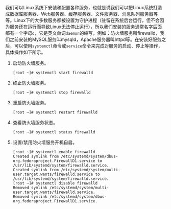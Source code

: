 我们可以Linux系统下安装和配置各种服务，也就是说我们可以把Linux系统打造成数据库服务器、Web服务器、缓存服务器、文件服务器、消息队列服务器等等。Linux下的大多数服务都被设置为守护进程（驻留在系统后台运行，但不会因为服务还在运行而导致Linux无法停止运行），所以我们安装的服务通常名字后面都有一个字母`d`，它是英文单词`daemon`的缩写，例如：防火墙服务叫firewalld，我们之前安装的MySQL服务叫mysqld，Apache服务器叫httpd等。在安装好服务之后，可以使用`systemctl`命令或`service`命令来完成对服务的启动、停止等操作，具体操作如下所示。

1. 启动防火墙服务。

   ```Shell
   [root ~]# systemctl start firewalld
   ```

2. 终止防火墙服务。

   ```Shell
   [root ~]# systemctl stop firewalld
   ```

3. 重启防火墙服务。

   ```Shell
   [root ~]# systemctl restart firewalld
   ```

4. 查看防火墙服务状态。

    ```Shell
    [root ~]# systemctl status firewalld
    ```

5. 设置/禁用防火墙服务开机自启。

   ```Shell
   [root ~]# systemctl enable firewalld
   Created symlink from /etc/systemd/system/dbus-org.fedoraproject.FirewallD1.service to /usr/lib/systemd/system/firewalld.service.
   Created symlink from /etc/systemd/system/multi-user.target.wants/firewalld.service to /usr/lib/systemd/system/firewalld.service.
   [root ~]# systemctl disable firewalld
   Removed symlink /etc/systemd/system/multi-user.target.wants/firewalld.service.
   Removed symlink /etc/systemd/system/dbus-org.fedoraproject.FirewallD1.service.
   ```
